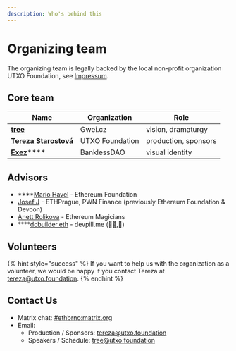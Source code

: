 ```yaml
---
description: Who's behind this
---
```


# Organizing team

The organizing team is legally backed by the local non-profit organization UTXO Foundation, see [Impressum](impressum.md).

## Core team

| Name                                                           | Organization    | Role                 |
| -------------------------------------------------------------- | --------------- | -------------------- |
| ****[**tree**](https://twitter.com/treecz)****                 | Gwei.cz         | vision, dramaturgy   |
| ****[**Tereza Starostová**](https://twitter.com/tatereza5)**** | UTXO Foundation | production, sponsors |
| [**Exez**](https://twitter.com/OndraPulc)****                  | BanklessDAO     | visual identity      |

## Advisors

* ****[Mario Havel](https://twitter.com/TMIYChao) - Ethereum Foundation
* [Josef J](https://twitter.com/JosefJ\_) - ETHPrague, PWN Finance (previously Ethereum Foundation & Devcon)
* [Anett Rolikova](https://twitter.com/AnettRolikova) - Ethereum Magicians
* ****[dcbuilder.eth](https://twitter.com/DCbuild3r) - devpill.me (👨‍💻,💊)

## Volunteers

{% hint style="success" %}
If you want to help us with the organization as a volunteer, we would be happy if you contact Tereza at [tereza@utxo.foundation](mailto:tereza@utxo.foundation).
{% endhint %}

## Contact Us

* Matrix chat: [#ethbrno:matrix.org](https://matrix.to/#/#ethbrno:matrix.org)
* Email:
  * Production / Sponsors: [tereza@utxo.foundation](mailto:tereza@utxo.foundation)
  * Speakers / Schedule: [tree@utxo.foundation](mailto:tree@utxo.foundation)
